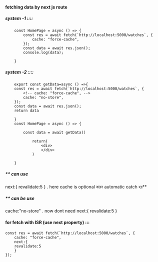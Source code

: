 #### fetching data by next js route


#####  system -1 ::::



        const HomePage = async () => {
            const res = await fetch(`http://localhost:5000/watches`, {
                cache: "force-cache",
            });
            const data = await res.json();
            console.log(data);

        }




#####  system -2 ::::
 
        export const getData=async () =>{
        const res = await fetch(`http://localhost:5000/watches`, {
            <!-- cache: "force-cache", -->
            cache: "no-store",
        });
        const data = await res.json();
        return data 

        }
        const HomePage = async () => {
        
            const data = await getData()

                return(
                    <div>
                    </div>
                )

        }

        

 ##### ** can use 
next:{ revalidate:5
    } 
. here cache is optional  কারন automatic catch  হয়**

 ##### **  can be use
  cache:"no-store" . now dont need 
        next:{
            revalidate:5
        }
  

#### for fetch with ISR (use next property) :::

    const res = await fetch(`http://localhost:5000/watches`, {
        cache: "force-cache",
        next:{
        revalidate:5
        }
    });